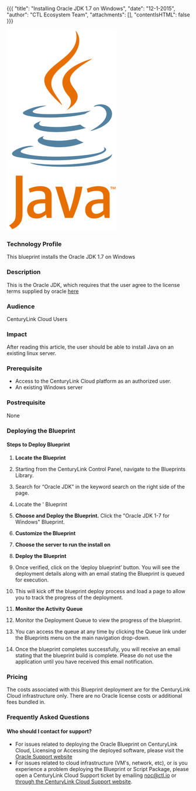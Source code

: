 
{{{
  "title": "Installing Oracle JDK 1.7 on Windows",
  "date": "12-1-2015",
  "author": "CTL Ecosystem Team",
  "attachments": [],
  "contentIsHTML": false
}}}

![Java logo](../../images/Java_image.png)

### Technology Profile

This blueprint installs the Oracle JDK 1.7 on Windows

### Description

This is the Oracle JDK, which requires that the user agree to the license terms supplied by oracle [here](http://www.oracle.com/technetwork/java/javase/downloads/index.html)

### Audience
CenturyLink Cloud Users

### Impact
After reading this article, the user should be able to install Java on an existing linux server.

### Prerequisite
- Access to the CenturyLink Cloud platform as an authorized user.
- An existing Windows server

### Postrequisite
None

### Deploying the <name of the blueprint> Blueprint

#### Steps to Deploy Blueprint
1. **Locate the <Name of the Blueprint> Blueprint**
  1. Starting from the CenturyLink Control Panel, navigate to the Blueprints Library.
  2. Search for “Oracle JDK” in the keyword search on the right side of the page.
  3. Locate the '<Full Name of the blueprint> Blueprint

2. **Choose and Deploy the Blueprint.**
   Click the "Oracle JDK 1-7 for Windows" Blueprint.

3. **Customize the Blueprint**
  1. **Choose the server to run the install on**

5. **Deploy the Blueprint**
  1. Once verified, click on the ‘deploy blueprint’ button. You will see the deployment details along with an email stating the Blueprint is queued for execution.
  2. This will kick off the blueprint deploy process and load a page to allow you to track the progress of the deployment.

6. **Monitor the Activity Queue**
  1. Monitor the Deployment Queue to view the progress of the blueprint.
  2. You can access the queue at any time by clicking the Queue link under the Blueprints menu on the main navigation drop-down.
  3. Once the blueprint completes successfully, you will receive an email stating that the blueprint build is complete. Please do not use the application until you have received this email notification.


### Pricing
The costs associated with this Blueprint deployment are for the CenturyLink Cloud infrastructure only.  There are no Oracle license costs or additional fees bundled in.


### Frequently Asked Questions

#### Who should I contact for support?
* For issues related to deploying the Oracle Blueprint on CenturyLink Cloud, Licensing or Accessing the deployed software, please visit the [Oracle Support website](http://www.oracle.com/technetwork/java/javase/documentation/index.html)
* For issues related to cloud infrastructure (VM's, network, etc), or is you experience a problem deploying the Blueprint or Script Package, please open a CenturyLink Cloud Support ticket by emailing [noc@ctl.io](mailto:noc@ctl.io) or [through the CenturyLink Cloud Support website](https://t3n.zendesk.com/tickets/new).
